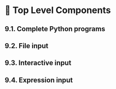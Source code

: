 # 🔷 Top Level Components

## 9.1. Complete Python programs

## 9.2. File input

## 9.3. Interactive input

## 9.4. Expression input
